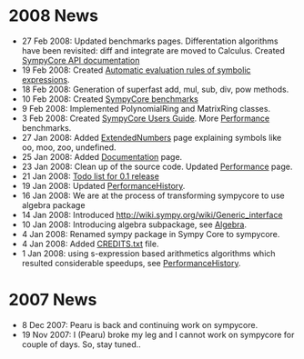 # 2008 News #

  * 27 Feb 2008: Updated benchmarks pages. Differentation algorithms have been revisited: diff and integrate are moved to Calculus. Created [SympyCore API documentation](http://cens.ioc.ee/~pearu/sympycore_api/)
  * 19 Feb 2008: Created [Automatic evaluation rules of symbolic expressions](http://sympycore.googlecode.com/svn/trunk/doc/html/evaluation_rules.html).
  * 18 Feb 2008: Generation of superfast add, mul, sub, div, pow methods.
  * 10 Feb 2008: Created [SympyCore benchmarks](http://cens.ioc.ee/~pearu/sympycore_bench/)
  * 9 Feb 2008: Implemented PolynomialRing and MatrixRing classes.
  * 3 Feb 2008: Created [SympyCore Users Guide](http://sympycore.googlecode.com/svn/trunk/doc/html/userguide.html). More [Performance](Performance.md) benchmarks.
  * 27 Jan 2008: Added [ExtendedNumbers](ExtendedNumbers.md) page explaining symbols like oo, moo, zoo, undefined.
  * 25 Jan 2008: Added [Documentation](Documentation.md) page.
  * 23 Jan 2008: Clean up of the source code. Updated [Performance](Performance.md) page.
  * 21 Jan 2008: [Todo list for 0.1 release](TodoVersion01.md)
  * 19 Jan 2008: Updated [PerformanceHistory](PerformanceHistory.md).
  * 16 Jan 2008: We are at the process of transforming sympycore to use algebra package
  * 14 Jan 2008: Introduced http://wiki.sympy.org/wiki/Generic_interface
  * 10 Jan 2008: Introducing algebra subpackage, see [Algebra](Algebra.md).
  * 4 Jan 2008: Renamed sympy package in Sympy Core to sympycore.
  * 4 Jan 2008: Added [CREDITS.txt](http://sympycore.googlecode.com/svn/trunk/CREDITS.txt) file.
  * 1 Jan 2008: using s-expression based arithmetics algorithms which resulted considerable speedups, see [PerformanceHistory](PerformanceHistory.md).

# 2007 News #

  * 8 Dec 2007: Pearu is back and continuing work on sympycore.
  * 19 Nov 2007: I (Pearu) broke my leg and I cannot work on sympycore for couple of days. So, stay tuned..